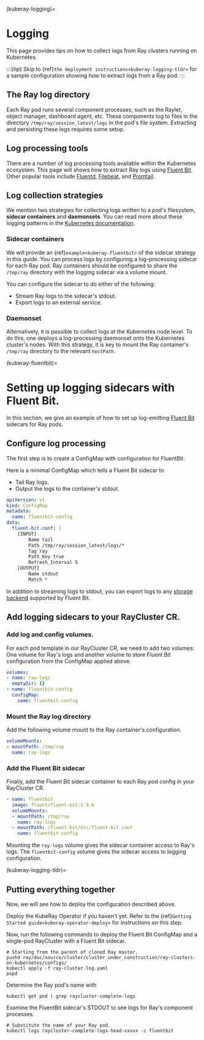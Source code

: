 (kuberay-logging)=

# Logging

This page provides tips on how to collect logs from
Ray clusters running on Kubernetes.

:::{tip}
Skip to {ref}`the deployment instructions<kuberay-logging-tldr>`
for a sample configuration showing how to extract logs from a Ray pod.
:::

## The Ray log directory
Each Ray pod runs several component processes, such as the Raylet, object manager, dashboard agent, etc.
These components log to files in the directory `/tmp/ray/session_latest/logs` in the pod's file system.
Extracting and persisting these logs requires some setup.

## Log processing tools
There are a number of log processing tools available within the Kubernetes
ecosystem. This page will shows how to extract Ray logs using [Fluent Bit][FluentBit].
Other popular tools include [Fluentd][Fluentd], [Filebeat][Filebeat], and [Promtail][Promtail].

## Log collection strategies
We mention two strategies for collecting logs written to a pod's filesystem,
**sidecar containers** and **daemonsets**. You can read more about these logging
patterns in the [Kubernetes documentation][KubDoc].

### Sidecar containers
We will provide an {ref}`example<kuberay-fluentbit>` of the sidecar strategy in this guide.
You can process logs by configuring a log-processing sidecar
for each Ray pod. Ray containers should be configured to share the `/tmp/ray`
directory with the logging sidecar via a volume mount.

You can configure the sidecar to do either of the following:
* Stream Ray logs to the sidecar's stdout.
* Export logs to an external service.

### Daemonset
Alternatively, it is possible to collect logs at the Kubernetes node level.
To do this, one deploys a log-processing daemonset onto the Kubernetes cluster's
nodes. With this strategy, it is key to mount
the Ray container's `/tmp/ray` directory to the relevant `hostPath`.

(kuberay-fluentbit)=
# Setting up logging sidecars with Fluent Bit.
In this section, we give an example of how to set up log-emitting
[Fluent Bit][FluentBit] sidecars for Ray pods.

## Configure log processing
The first step is to create a ConfigMap with configuration
for FluentBit.

Here is a minimal ConfigMap which tells a Fluent Bit sidecar to
* Tail Ray logs.
* Output the logs to the container's stdout.
```yaml
apiVersion: v1
kind: ConfigMap
metadata:
  name: fluentbit-config
data:
  fluent-bit.conf: |
    [INPUT]
        Name tail
        Path /tmp/ray/session_latest/logs/*
        Tag ray
        Path_Key true
        Refresh_Interval 5
    [OUTPUT]
        Name stdout
        Match *
```
In addition to streaming logs to stdout, you can export logs to any
[storage backend][FluentBitStorage] supported by Fluent Bit.

## Add logging sidecars to your RayCluster CR.

### Add log and config volumes.
For each pod template in our RayCluster CR, we
need to add two volumes: One volume for Ray's logs
and another volume to store Fluent Bit configuration from the ConfigMap
applied above.
```yaml
volumes:
- name: ray-logs
  emptyDir: {}
- name: fluentbit-config
  configMap:
    name: fluentbit-config
```

### Mount the Ray log directory
Add the following volume mount to the Ray container's configuration.
```yaml
volumeMounts:
- mountPath: /tmp/ray
  name: ray-logs
```

### Add the Fluent Bit sidecar
Finally, add the Fluent Bit sidecar container to each Ray pod config
in your RayCluster CR.
```yaml
- name: fluentbit
  image: fluent/fluent-bit:1.9.6
  volumeMounts:
  - mountPath: /tmp/ray
    name: ray-logs
  - mountPath: /fluent-bit/etc/fluent-bit.conf
    name: fluentbit-config
```
Mounting the `ray-logs` volume gives the sidecar container access to Ray's logs.
The `fluentbit-config` volume gives the sidecar access to logging configuration.

(kuberay-logging-tldr)=
## Putting everything together
Now, we will see how to deploy the configuration described above.

Deploy the KubeRay Operator if you haven't yet.
Refer to the {ref}`Getting Started guide<kuberay-operator-deploy>`
for instructions on this step.

Now, run the following commands to deploy the Fluent Bit ConfigMap and a single-pod RayCluster with
a Fluent Bit sidecar.
```shell
# Starting from the parent of cloned Ray master.
pushd ray/doc/source/cluster/cluster_under_construction/ray-clusters-on-kubernetes/configs/
kubectl apply -f ray-cluster.log.yaml
popd
```

Determine the Ray pod's name with
```shell
kubectl get pod | grep raycluster-complete-logs
```

Examine the FluentBit sidecar's STDOUT to see logs for Ray's component processes.
```shell
# Substitute the name of your Ray pod.
kubectl logs raycluster-complete-logs-head-xxxxx -c fluentbit
```

[FluentBit]: https://docs.fluentbit.io/manual
[FluentBitStorage]: https://docs.fluentbit.io/manual
[Filebeat]: https://www.elastic.co/guide/en/beats/filebeat/7.17/index.html
[Fluentd]: https://docs.fluentd.org/
[Promtail]: https://grafana.com/docs/loki/latest/clients/promtail/
[KubDoc]: https://kubernetes.io/docs/concepts/cluster-administration/logging/
